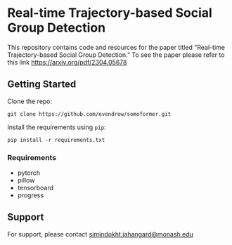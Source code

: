 # Real-time Trajectory-based Social Group Detection

This repository contains code and resources for the paper titled "Real-time Trajectory-based Social Group Detection."
To see the paper please refer to this link https://arxiv.org/pdf/2304.05678

 ## Getting Started

Clone the repo:

```
git clone https://github.com/evendrow/somoformer.git
```


Install the requirements using `pip`:
```
pip install -r requirements.txt
```

### Requirements

- pytorch
- pillow
- tensorboard
- progress

## Support

For support, please contact simindokht.jahangard@monash.edu
